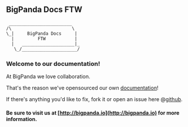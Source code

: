 ## BigPanda Docs FTW

     ________________________
    /\                       \
    \_|     BigPanda Docs     |
      |         FTW           |
      |   ____________________|_
       \_/_____________________/



### Welcome to our documentation!

At BigPanda we love collaboration.

That's the reason we've opensourced our own [documentation](https://docs.bigpanda.io)!

If there's anything you'd like to fix, fork it or open an issue here @[github](https://github.com/bigpandaio/docs.bigpanda.io).

#### Be sure to visit us at [http://bigpanda.io](http://bigpanda.io) for more information.
